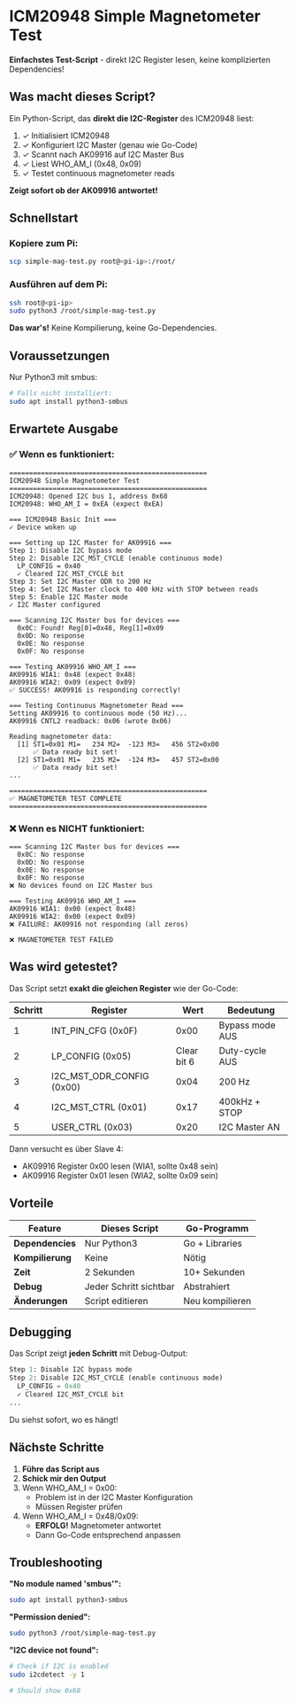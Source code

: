 # ICM20948 Simple Magnetometer Test

**Einfachstes Test-Script** - direkt I2C Register lesen, keine komplizierten Dependencies!

## Was macht dieses Script?

Ein Python-Script, das **direkt die I2C-Register** des ICM20948 liest:

1. ✓ Initialisiert ICM20948
2. ✓ Konfiguriert I2C Master (genau wie Go-Code)
3. ✓ Scannt nach AK09916 auf I2C Master Bus
4. ✓ Liest WHO_AM_I (0x48, 0x09)
5. ✓ Testet continuous magnetometer reads

**Zeigt sofort ob der AK09916 antwortet!**

## Schnellstart

### Kopiere zum Pi:

```bash
scp simple-mag-test.py root@<pi-ip>:/root/
```

### Ausführen auf dem Pi:

```bash
ssh root@<pi-ip>
sudo python3 /root/simple-mag-test.py
```

**Das war's!** Keine Kompilierung, keine Go-Dependencies.

## Voraussetzungen

Nur Python3 mit smbus:

```bash
# Falls nicht installiert:
sudo apt install python3-smbus
```

## Erwartete Ausgabe

### ✅ Wenn es funktioniert:

```
==================================================
ICM20948 Simple Magnetometer Test
==================================================
ICM20948: Opened I2C bus 1, address 0x68
ICM20948: WHO_AM_I = 0xEA (expect 0xEA)

=== ICM20948 Basic Init ===
✓ Device woken up

=== Setting up I2C Master for AK09916 ===
Step 1: Disable I2C bypass mode
Step 2: Disable I2C_MST_CYCLE (enable continuous mode)
  LP_CONFIG = 0x40
  ✓ Cleared I2C_MST_CYCLE bit
Step 3: Set I2C Master ODR to 200 Hz
Step 4: Set I2C Master clock to 400 kHz with STOP between reads
Step 5: Enable I2C Master mode
✓ I2C Master configured

=== Scanning I2C Master bus for devices ===
  0x0C: Found! Reg[0]=0x48, Reg[1]=0x09
  0x0D: No response
  0x0E: No response
  0x0F: No response

=== Testing AK09916 WHO_AM_I ===
AK09916 WIA1: 0x48 (expect 0x48)
AK09916 WIA2: 0x09 (expect 0x09)
✅ SUCCESS! AK09916 is responding correctly!

=== Testing Continuous Magnetometer Read ===
Setting AK09916 to continuous mode (50 Hz)...
AK09916 CNTL2 readback: 0x06 (wrote 0x06)

Reading magnetometer data:
  [1] ST1=0x01 M1=   234 M2=  -123 M3=   456 ST2=0x00
      ✅ Data ready bit set!
  [2] ST1=0x01 M1=   235 M2=  -124 M3=   457 ST2=0x00
      ✅ Data ready bit set!
...

==================================================
✅ MAGNETOMETER TEST COMPLETE
==================================================
```

### ❌ Wenn es NICHT funktioniert:

```
=== Scanning I2C Master bus for devices ===
  0x0C: No response
  0x0D: No response
  0x0E: No response
  0x0F: No response
❌ No devices found on I2C Master bus

=== Testing AK09916 WHO_AM_I ===
AK09916 WIA1: 0x00 (expect 0x48)
AK09916 WIA2: 0x00 (expect 0x09)
❌ FAILURE: AK09916 not responding (all zeros)

❌ MAGNETOMETER TEST FAILED
```

## Was wird getestet?

Das Script setzt **exakt die gleichen Register** wie der Go-Code:

| Schritt | Register | Wert | Bedeutung |
|---------|----------|------|-----------|
| 1 | INT_PIN_CFG (0x0F) | 0x00 | Bypass mode AUS |
| 2 | LP_CONFIG (0x05) | Clear bit 6 | Duty-cycle AUS |
| 3 | I2C_MST_ODR_CONFIG (0x00) | 0x04 | 200 Hz |
| 4 | I2C_MST_CTRL (0x01) | 0x17 | 400kHz + STOP |
| 5 | USER_CTRL (0x03) | 0x20 | I2C Master AN |

Dann versucht es über Slave 4:
- AK09916 Register 0x00 lesen (WIA1, sollte 0x48 sein)
- AK09916 Register 0x01 lesen (WIA2, sollte 0x09 sein)

## Vorteile

| Feature | Dieses Script | Go-Programm |
|---------|---------------|-------------|
| **Dependencies** | Nur Python3 | Go + Libraries |
| **Kompilierung** | Keine | Nötig |
| **Zeit** | 2 Sekunden | 10+ Sekunden |
| **Debug** | Jeder Schritt sichtbar | Abstrahiert |
| **Änderungen** | Script editieren | Neu kompilieren |

## Debugging

Das Script zeigt **jeden Schritt** mit Debug-Output:

```python
Step 1: Disable I2C bypass mode
Step 2: Disable I2C_MST_CYCLE (enable continuous mode)
  LP_CONFIG = 0x40
  ✓ Cleared I2C_MST_CYCLE bit
...
```

Du siehst sofort, wo es hängt!

## Nächste Schritte

1. **Führe das Script aus**
2. **Schick mir den Output**
3. Wenn WHO_AM_I = 0x00:
   - Problem ist in der I2C Master Konfiguration
   - Müssen Register prüfen
4. Wenn WHO_AM_I = 0x48/0x09:
   - **ERFOLG!** Magnetometer antwortet
   - Dann Go-Code entsprechend anpassen

## Troubleshooting

**"No module named 'smbus'":**
```bash
sudo apt install python3-smbus
```

**"Permission denied":**
```bash
sudo python3 /root/simple-mag-test.py
```

**"I2C device not found":**
```bash
# Check if I2C is enabled
sudo i2cdetect -y 1

# Should show 0x68
```
